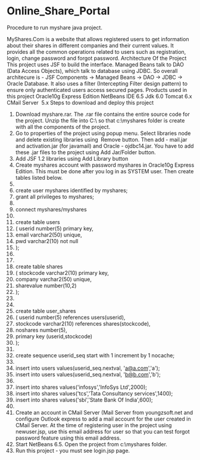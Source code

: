 # Online_Share_Portal
Procedure to run myshare java project.

MyShares.Com is a website that allows registered users to get information about their shares in different companies and their current values. 
It provides all the common operations related to users such as registration, login, change password and forgot password. 
Architecture Of the Project
This project uses JSF to build the interface. Managed Beans talk to DAO (Data Access Objects), which talk to database using JDBC. 
So overall architecure is - JSF Components -> Managed Beans -> DAO -> JDBC -> Oracle Database. 
It also uses a filter (Intercepting Filter design pattern) to ensure only authenticated users access secured pages. 
Products used in this project
Oracle10g Express Edition
NetBeans IDE 6.5
Jdk 6.0
Tomcat 6.x
CMail Server  5.x
Steps to download and deploy this project
1. Download myshare.rar. The .rar file contains the entire source code for the project. Unzip the file into C:\ so that c:\myshares folder is create with all the components of the project. 
2. Go to properties of the project using popup menu. Select libraries node and delete existing libraries using  Remove button. Then add - mail.jar and activation.jar (for javamail) and Oracle - ojdbc14.jar. You have to add these .jar files to the project using Add Jar/Folder button. 
3. Add JSF 1.2 libraries using Add Library button
4. Create myshares account with password myshares in Oracle10g Express Edition. This must be done after you log in as SYSTEM user. Then create tables listed below. 
5. 
6. create user myshares identified by myshares;
7. grant all privileges to myshares;
8. 
9. connect myshares/myshares
10. 
11. create table users
12. ( userid  number(5) primary key,
13.   email  varchar2(50)  unique,
14.   pwd   varchar2(10) not null
15. );
16. 
17. 
18. create table shares
19. ( stockcode  varchar2(10) primary key,
20.   company      varchar2(50) unique,
21.   sharevalue   number(10,2)
22. );
23. 
24. 
25. create table user_shares
26. (  userid      number(5) references users(userid),
27.    stockcode varchar2(10) references shares(stockcode),
28.    noshares  number(5),
29.    primary key (userid,stockcode)
30. );
31. 
32. create sequence userid_seq start with 1 increment by 1 nocache;
33. 
34. insert into users values(userid_seq.nextval, 'a@a.com','a');
35. insert into users values(userid_seq.nextval, 'b@b.com','b');
36. 
37. insert into shares values('infosys','InfoSys Ltd',2000);
38. insert into shares values('tcs','Tata Consultancy services',1400);
39. insert into shares values('sbi','State Bank Of India',600);
40.   
41. Create an account in CMail Server (Mail Server from youngzsoft.net and configure Outlook express to add a mail account for the user created in CMail Server. At the time of registering user in the project using newuser.jsp, use this email address for user so that you can test forgot password feature using this email address.
42. Start NetBeans 6.5. Open the project from c:\myshares folder. 
43. Run this project - you must see login.jsp page. 
